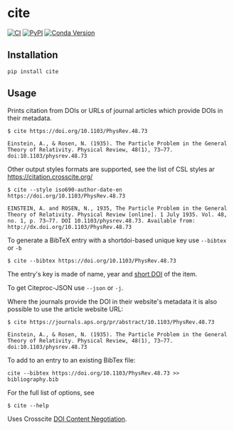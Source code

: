 # cite

[![CI](https://img.shields.io/github/workflow/status/rgieseke/cite/CI?style=for-the-badge&label=actions&logo=github&logoColor=white)](https://github.com/rgieseke/cite/actions)
[![PyPI](https://img.shields.io/pypi/v/cite.svg?style=for-the-badge)](https://pypi.org/project/cite/)
[![Conda Version](https://img.shields.io/conda/vn/conda-forge/cite.svg?style=for-the-badge)](https://anaconda.org/conda-forge/cite)

## Installation

```
pip install cite
```

## Usage

Prints citation from DOIs or URLs of journal articles which provide DOIs in their
metadata.

```
$ cite https://doi.org/10.1103/PhysRev.48.73

Einstein, A., & Rosen, N. (1935). The Particle Problem in the General Theory of Relativity. Physical Review, 48(1), 73–77. doi:10.1103/physrev.48.73
```

Other output styles formats are supported, see the list of CSL styles ar <https://citation.crosscite.org/>

```
$ cite --style iso690-author-date-en https://doi.org/10.1103/PhysRev.48.73

EINSTEIN, A. and ROSEN, N., 1935, The Particle Problem in the General Theory of Relativity. Physical Review [online]. 1 July 1935. Vol. 48, no. 1, p. 73–77. DOI 10.1103/physrev.48.73. Available from: http://dx.doi.org/10.1103/PhysRev.48.73
```

To generate a BibTeX entry with a shortdoi-based unique key use `--bibtex` or `-b`

```
$ cite --bibtex https://doi.org/10.1103/PhysRev.48.73
```

The entry's key is made of name, year and [short DOI](http://shortdoi.org/) of the item.

To get Citeproc-JSON use `--json` or `-j`.

Where the journals provide the DOI in their website's metadata it is also
possible to use the article website URL:
```
$ cite https://journals.aps.org/pr/abstract/10.1103/PhysRev.48.73

Einstein, A., & Rosen, N. (1935). The Particle Problem in the General Theory of Relativity. Physical Review, 48(1), 73–77. doi:10.1103/physrev.48.73
```

To add to an entry to an existing BibTex file:

```
cite --bibtex https://doi.org/10.1103/PhysRev.48.73 >> bibliography.bib
```

For the full list of options, see
```
$ cite --help
```

Uses Crosscite [DOI Content Negotiation](https://citation.crosscite.org/).
